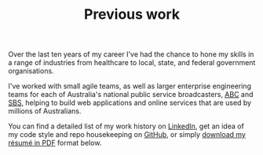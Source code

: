 ---
templateKey: previous-work-page
title: Previous work
description: Previous work that I have been involved with
image: /img/work-abc-iview.jpg
body: |
  Over the last ten years of my career I've had the chance to hone my skills in a range of industries from healthcare to local, state, and federal government organisations.
  
  I've worked with small agile teams, as well as larger enterprise engineering teams for each of Australia's national public service broadcasters, <a href="https://abc.net.au" title="Australian Broadcasting Corporation" target="blank" rel="noopener"><abbr title="Australian Broadcasting Corporation">ABC</abbr></a> and <a href="https://sbs.com.au" title="The Special Broadcasting Service" target="blank" rel="noopener"><abbr title="Special Broadcasting Service">SBS</abbr></a>, helping to build web applications and online services that are used by millions of Australians.

  You can find a detailed list of my work history on <a href="https://au.linkedin.com/in/kashisau" title="Kashi Samaraweera's LinkedIn profile" target="blank" rel="noopener">LinkedIn</a>, get an idea of my code style and repo housekeeping on <a href="https://github.com/kashisau" title="Kashisau on GitHub" target="blank" rel="noopener">GitHub</a>, or simply <a href="/Kashi-Samaraweera-Resume.pdf" title="Kashi Samaraweera's " target="blank" rel="noopener">download my résumé in PDF</a> format below.
ctaPrimary:
  btnText: LinkedIn
  url: https://au.linkedin.com/in/kashisau
  title: Visit Kashi Samaraweera's LinkedIn profile
ctaSecondary:
  btnText: GitHub
  url: https://github.com/kashisau
  title: Kashisau on GitHub
ctaTertiary:
  btnText: Résumé (PDF)
  url: /Kashi-Samaraweera-Resume.pdf
  title: Download my resume in PDF format
works:
  - abcIview:
    title: ABC iview
    blurb: Front-end engineer for the Australian Broadcasting Corporation's iview VOD service
    image: /img/work-abc-iview.jpg
    liveUrl: https://iview.abc.net.au
  - sbsTheFeed:
    title: SBS News & The Feed
    blurb: Front-end development, data layer, and engineering content publishing systems for SBS&nbsp;News and The&nbsp;Feed
    image: /img/work-sbs-the-feed.jpg
    liveUrl: https://www.sbs.com.au/news
  - changingDiabetes:
    title: Changing Diabetes
    blurb: Architecting an extensible online learning platform for healthcare professionals across Australia
    image: /img/work-changing-diabetes.png
  - visitKirtipur:
    title: Visit Kirtipur
    blurb: An open-source Wordpress template and Dockerised stack for hosting tourism websites in Nepal
    image: /img/work-visit-kirtipur.jpg
    liveUrl: https://visitkirtipur.com
---